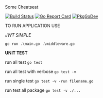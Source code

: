 Some Cheatseat

[![Build Status](https://travis-ci.org/stretchr/testify.svg)](https://travis-ci.org/stretchr/testify) 
[![Go Report Card](https://goreportcard.com/badge/github.com/stretchr/testify)](https://goreportcard.com/report/github.com/stretchr/testify) 
[![PkgGoDev](https://pkg.go.dev/badge/github.com/stretchr/testify)](https://pkg.go.dev/github.com/stretchr/testify)

TO RUN APPLICATION USE

*JWT SIMPLE*

``
go run .\main.go .\middleware.go
``



**UNIT TEST**

run all test
``
go test
`` 

run all test with verbose
``
go test -v
``

run single test 
``
go test -v -run filename.go
``

run test all package 
``
go test -v ./...
``



